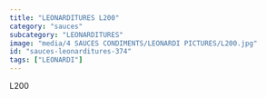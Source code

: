 ```yaml
---
title: "LEONARDITURES L200"
category: "sauces"
subcategory: "LEONARDITURES"
image: "media/4 SAUCES CONDIMENTS/LEONARDI PICTURES/L200.jpg"
id: "sauces-leonarditures-374"
tags: ["LEONARDI"]
---
```


L200
